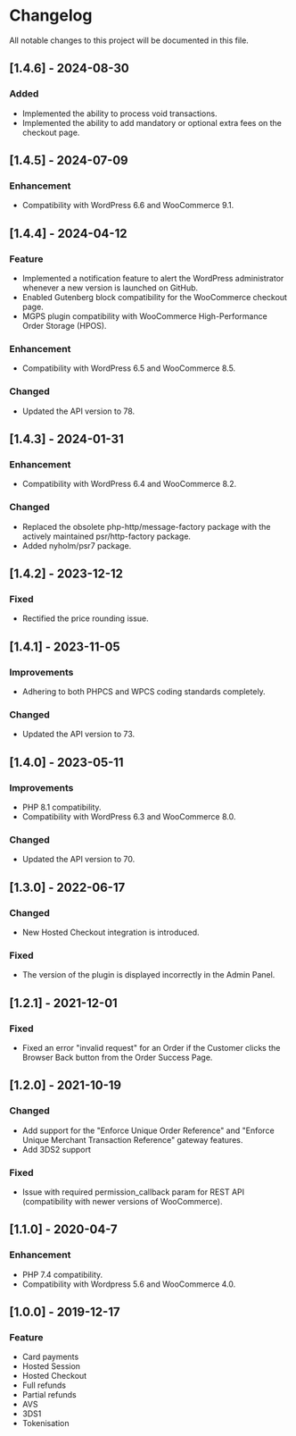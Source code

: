 # Changelog
All notable changes to this project will be documented in this file.

## [1.4.6] - 2024-08-30
### Added
- Implemented the ability to process void transactions.
- Implemented the ability to add mandatory or optional extra fees on the checkout page.

## [1.4.5] - 2024-07-09
### Enhancement
- Compatibility with WordPress 6.6 and WooCommerce 9.1.

## [1.4.4] - 2024-04-12
### Feature
- Implemented a notification feature to alert the WordPress administrator whenever a new version is launched on GitHub.
- Enabled Gutenberg block compatibility for the WooCommerce checkout page.
- MGPS plugin compatibility with WooCommerce High-Performance Order Storage (HPOS).

### Enhancement
- Compatibility with WordPress 6.5 and WooCommerce 8.5.

### Changed
- Updated the API version to 78.

## [1.4.3] - 2024-01-31
### Enhancement
- Compatibility with WordPress 6.4 and WooCommerce 8.2.

### Changed 
- Replaced the obsolete php-http/message-factory package with the actively maintained psr/http-factory package.
- Added nyholm/psr7 package.

## [1.4.2] - 2023-12-12
### Fixed
- Rectified the price rounding issue.

## [1.4.1] - 2023-11-05
### Improvements
- Adhering to both PHPCS and WPCS coding standards completely.

### Changed
- Updated the API version to 73.

## [1.4.0] - 2023-05-11
### Improvements
- PHP 8.1 compatibility.
- Compatibility with WordPress 6.3 and WooCommerce 8.0.

### Changed
- Updated the API version to 70.

## [1.3.0] - 2022-06-17
### Changed
- New Hosted Checkout integration is introduced.

### Fixed
- The version of the plugin is displayed incorrectly in the Admin Panel.

## [1.2.1] - 2021-12-01
### Fixed
- Fixed an error "invalid request" for an Order if the Customer clicks the Browser Back button from the Order Success Page.

## [1.2.0] - 2021-10-19
### Changed
- Add support for the "Enforce Unique Order Reference" and "Enforce Unique Merchant Transaction Reference" gateway features.
- Add 3DS2 support

### Fixed
- Issue with required permission_callback param for REST API (compatibility with newer versions of WooCommerce).

## [1.1.0] - 2020-04-7
### Enhancement
- PHP 7.4 compatibility.
- Compatibility with Wordpress 5.6 and WooCommerce 4.0.

## [1.0.0] - 2019-12-17
### Feature
- Card payments
- Hosted Session
- Hosted Checkout
- Full refunds
- Partial refunds
- AVS
- 3DS1
- Tokenisation